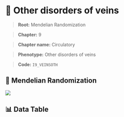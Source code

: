 # 🧪 Other disorders of veins

> **Root:** Mendelian Randomization

> **Chapter:** 9  

> **Chapter name:** Circulatory

> **Phenotype:** Other disorders of veins  

> **Code:** `I9_VEINSOTH`

## 🧬 Mendelian Randomization  

<img src="/MR/Figures/Forward/I9_VEINSOTH.png"/>

## 📊 Data Table

<CsvTableMRF src="/MR/Data/Forward/I9_VEINSOTH.csv"/>
